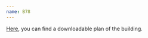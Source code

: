 ```yaml
---
name: B78
---
```


<a href="https://www.unibe.ch/university/campus_and_infrastructure/campus_maps_and_lecture_halls_and_classrooms/building_plans/2_exact_sciences/index_eng.html">
Here</a>,
you can find a downloadable plan of the building.